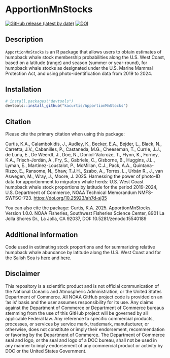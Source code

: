 # ApportionMnStocks

<!-- badges: start -->
[![GitHub release (latest by
date)](https://img.shields.io/github/v/release/kacurtis/ApportionMnStocks)](https://github.com/kacurtis/ApportionMnStocks/releases)
[![DOI](https://zenodo.org/badge/917388925.svg)](https://zenodo.org/badge/latestdoi/917388925)
<!-- badges: end -->

## Description

`ApportionMnStocks` is an R package that allows users to obtain estimates of 
humpback whale stock membership probabilities along the U.S. West Coast, based 
on a latitude (range) and season (summer or year-round), for humpback whale stocks
as designated under the U.S. Marine Mammal Protection Act, and using 
photo-identification data from 2019 to 2024.

## Installation

``` r
# install.packages("devtools")
devtools::install_github("kacurtis/ApportionMnStocks")
```

## Citation

Please cite the primary citation when using this package:

Curtis, K.A., Calambokidis, J., Audley, K., Becker, E.A., Bejder, L., Black, N., Carretta, J.V., Cabanilles, P., Castaneda, M.G., Cheeseman, T., Currie, J.J., de Luna, E., De Weerdt, J., Doe, N., Doniol-Valcroze, T., Flynn, K., Forney, K.A., Frisch-Jordán, A., Fry, S., Gabriele, C., Gisborne, B., Huggins, J.L., Lyman, E., Martínez-Loustalot, P., McMillan, C.J., Pack, A.A., Quintana-Rizzo, E., Ransome, N., Shaw, T.J.H., Szabo, A., Torres, L., Urbán R., J., van Aswegen, M., Wray, J., Moore, J. 2025. Harnessing the power of photo-ID data for apportionment to migratory whale herds: U.S. West Coast humpback whale stock proportions by latitude for the period 2019-2024, U.S. Department of Commerce, NOAA Technical Memorandum NMFS-SWFSC-723. https://doi.org/10.25923/ah7d-sj35

You can also cite the package:
Curtis, K.A. 2025. ApportionMnStocks. Version 1.0.0. NOAA Fisheries, Southwest Fisheries Science Center, 8901 La Jolla Shores Dr., La Jolla, CA 92037, DOI: 10.5281/zenodo.15540189

## Additional information

Code used in estimating stock proportions and for summarizing relative humpback 
whale abundance by latitude along the U.S. West Coast and for the Salish Sea
is [here](https://github.com/kacurtis/Mn-StockProportions-USWC-2025) and 
[here](https://github.com/kacurtis/ApportionMnStocks/blob/main/inst/extdata/summarize.density.r).

## Disclaimer

This repository is a scientific product and is not official communication of the National Oceanic and Atmospheric Administration, or the United States Department of Commerce. All NOAA GitHub project code is provided on an ‘as is’ basis and the user assumes responsibility for its use. Any claims against the Department of Commerce or Department of Commerce bureaus stemming from the use of this GitHub project will be governed by all applicable Federal law. Any reference to specific commercial products, processes, or services by service mark, trademark, manufacturer, or otherwise, does not constitute or imply their endorsement, recommendation or favoring by the Department of Commerce. The Department of Commerce seal and logo, or the seal and logo of a DOC bureau, shall not be used in any manner to imply endorsement of any commercial product or activity by DOC or the United States Government.
